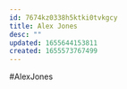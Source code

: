 ```yaml
---
id: 7674kz0338h5ktki0tvkgcy
title: Alex Jones
desc: ""
updated: 1655644153811
created: 1655573767499
---
```


#AlexJones
